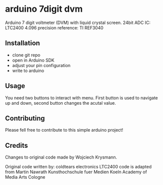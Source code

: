# arduino 7digit dvm

Arduino 7 digit voltmeter (DVM) with liquid crystal screen.
24bit ADC IC: LTC2400
4.096 precision reference: TI REF3040

## Installation

- clone git repo
- open in Arduino SDK
- adjust your pin configuration
- write to arduino

## Usage

You need two buttons to interact with menu. First button is used to navigate up and down, second button changes the acutal value.

## Contributing

Please fell free to contribute to this simple arduino project!

## Credits

Changes to original code made by Wojciech Krysmann.

Original code written by:
coldtears electronics
LTC2400 code is adapted from Martin Nawrath
Kunsthochschule fuer Medien Koeln
Academy of Media Arts Cologne
